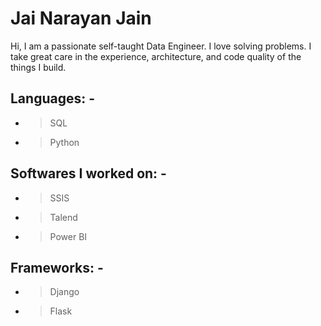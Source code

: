 # Jai Narayan Jain

Hi, I am a passionate self-taught Data Engineer. I love solving problems.
I take great care in the experience, architecture, and code quality of the things I build.


## Languages: -

- > SQL
- > Python

## Softwares I worked on: -

- > SSIS
- > Talend
- > Power BI

## Frameworks: -

- > Django
- > Flask
